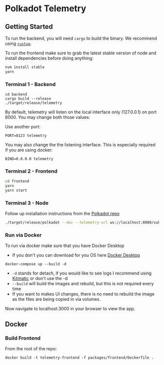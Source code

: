 # Polkadot Telemetry

## Getting Started

To run the backend, you will need `cargo` to build the binary. We recommend using [`rustup`](https://rustup.rs/).

To run the frontend make sure to grab the latest stable version of node and install dependencies before doing anything:

```sh
nvm install stable
yarn
```

### Terminal 1 - Backend

```
cd backend
cargo build --release
./target/release/telemetry
```

By default, telemetry will listen on the local interface only (127.0.0.1) on port 8000. You may change both those values:

Use another port:

```
PORT=8123 telemetry
```

You may also change the the listening interface. This is especially required if you are using docker:

```
BIND=0.0.0.0 telemetry
```

### Terminal 2 - Frontend

```sh
cd frontend
yarn
yarn start
```

### Terminal 3 - Node

Follow up installation instructions from the [Polkadot repo](https://github.com/paritytech/polkadot)

```sh
./target/release/polkadot --dev --telemetry-url ws://localhost:8000/submit
```

### Run via Docker

To run via docker make sure that you have Docker Desktop
  - If you don't you can download for you OS here [Docker Desktop](https://www.docker.com/products/docker-desktop)
```
docker-compose up --build -d
```
 - `-d` stands for detach, if you would like to see logs I recommend using [Kitmatic](https://kitematic.com/) or don't use the -d
 - `--build` will build the images and rebuild, but this is not required every time
 - If you want to makes UI changes, there is no need to rebuild the image as the files are being copied in via volumes.

Now navigate to localhost:3000 in your browser to view the app.

## Docker

### Build Frontend

From the root of the repo:

```
docker build -t telemetry-frontend -f packages/frontend/Dockerfile .
```
